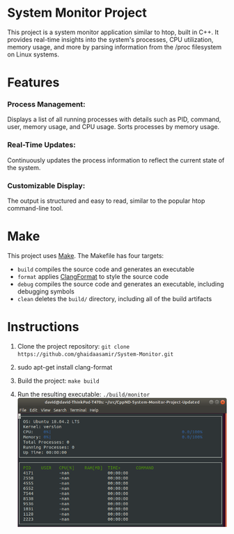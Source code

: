 # System Monitor Project

This project is a system monitor application similar to htop, built in C++. It provides real-time insights into the system's processes, CPU utilization, memory usage, and more by parsing information from the /proc filesystem on Linux systems.

# Features

### Process Management:

Displays a list of all running processes with details such as PID, command, user, memory usage, and CPU usage.
Sorts processes by memory usage.

### Real-Time Updates:

Continuously updates the process information to reflect the current state of the system.

### Customizable Display:

The output is structured and easy to read, similar to the popular htop command-line tool.

# Make
This project uses [Make](https://www.gnu.org/software/make/). The Makefile has four targets:
* `build` compiles the source code and generates an executable
* `format` applies [ClangFormat](https://clang.llvm.org/docs/ClangFormat.html) to style the source code
* `debug` compiles the source code and generates an executable, including debugging symbols
* `clean` deletes the `build/` directory, including all of the build artifacts

# Instructions

1. Clone the project repository: `git clone https://github.com/ghaidaasamir/System-Monitor.git`

2. sudo apt-get install clang-format
3. Build the project: `make build`

4. Run the resulting executable: `./build/monitor`
![Starting System Monitor](images/starting_monitor.png)
